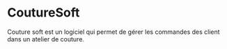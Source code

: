# CoutureSoft
Couture soft est un logiciel qui permet de gérer les commandes des client dans un atelier de couture. 
